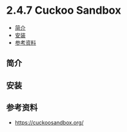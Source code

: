 # 2.4.7 Cuckoo Sandbox

- [简介](#简介)
- [安装](#安装)
- [参考资料](#参考资料)

## 简介

## 安装

## 参考资料

- <https://cuckoosandbox.org/>

